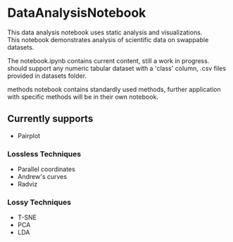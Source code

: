 # DataAnalysisNotebook

This data analysis notebook uses static analysis and visualizations.  
This notebook demonstrates analysis of scientific data on swappable datasets.  

The notebook.ipynb contains current content, still a work in progress.  
should support any numeric tabular dataset with a 'class' column, .csv files provided in datasets folder.

methods notebook contains standardly used methods, further application with specific methods will be in their own notebook.

## Currently supports

- Pairplot

### Lossless Techniques

- Parallel coordinates
- Andrew's curves
- Radviz

### Lossy Techniques

- T-SNE
- PCA
- LDA
